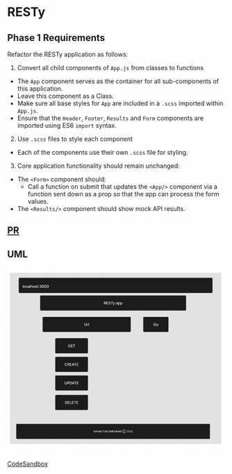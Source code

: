 # RESTy

## Phase 1 Requirements

Refactor the RESTy application as follows:

1. Convert all child components of `App.js` from classes to functions

- The `App` component serves as the container for all sub-components of this application.
- Leave this component as a Class.
- Make sure all base styles for `App` are included in a `.scss` imported within `App.js`.
- Ensure that the `Header`, `Footer`, `Results` and `Form` components are imported using ES6 `import` syntax.

2. Use `.scss` files to style each component

- Each of the components use their own `.scss` file for styling.

3. Core application functionality should remain unchanged:

- The `<Form>` component should:
  - Call a function on submit that updates the `<App/>` component via a function sent down as a prop so that the app can process the form values.
- The `<Results/>` component should show mock API results.


## [PR](https://github.com/SarahTek/RESTy/pull/1)

## UML

![RESTy-UML](RESTy-UML.png)


[CodeSandbox](https://codesandbox.io/p/github/SarahTek/RESTy/csb-ezt0wg/draft/morning-shape?file=%2F.codesandbox%2Ftasks.json&selection=%5B%7B%22endColumn%22%3A1%2C%22endLineNumber%22%3A13%2C%22startColumn%22%3A1%2C%22startLineNumber%22%3A13%7D%5D&workspace=%257B%2522activeFileId%2522%253A%2522cl8sbhbir0011lsi3d07n3v0v%2522%252C%2522openFiles%2522%253A%255B%2522%252FREADME.md%2522%255D%252C%2522sidebarPanel%2522%253A%2522EXPLORER%2522%252C%2522gitSidebarPanel%2522%253A%2522COMMIT%2522%252C%2522sidekickItems%2522%253A%255B%257B%2522type%2522%253A%2522TERMINAL%2522%252C%2522shellId%2522%253A%2522cl8sbjz49000blpi3dm4xf227%2522%252C%2522key%2522%253A%2522cl8sbl04501h03b6icfultlg7%2522%252C%2522isMinimized%2522%253Atrue%257D%255D%257D)




<!-- {
  "name": "resty",
  "version": "1.0.0",
  "description": "## Phase 1 Requirements",
  "main": "index.js",
  "scripts": {
    "test": "echo \"Error: no test specified\" && exit 1"
  },
  "repository": {
    "type": "git",
    "url": "git+https://github.com/SarahTek/RESTy.git"
  },
  "author": "Sarah Teklemariam",
  "license": "MIT",
  "bugs": {
    "url": "https://github.com/SarahTek/RESTy/issues"
  },
  "homepage": "https://github.com/SarahTek/RESTy#readme",
  "dependencies": {
    "react": "^18.2.0"
  }
}
 -->
